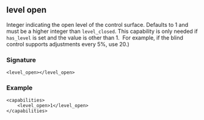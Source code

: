 ## level open

Integer indicating the open level of the control surface.  Defaults to 1 and must be a higher integer than `level_closed`. This capability is only needed if `has_level` is set and the value is other than 1.  For example, if the blind control supports adjustments every 5%, use 20.)


### Signature

`<level_open></level_open>`


### Example

```
<capabilities>
    <level_open>1</level_open>
</capabilities>
```
